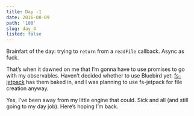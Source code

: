 ```yaml
---
title: Day -1
date: 2016-08-09
path: '100'
slug: day_4
listed: false
---
```


Brainfart of the day: trying to `return` from a `readFile` callback. Async as fuck.

That’s when it dawned on me that I’m gonna have to use promises to go with my observables. Haven’t decided whether to use Bluebird yet: [fs-jetpack](https://github.com/szwacz/fs-jetpack) has them baked in, and I was planning to use fs-jetpack for file creation anyway.

Yes, I’ve been away from my little engine that could. Sick and all (and still going to my day job). Here’s hoping I’m back.
